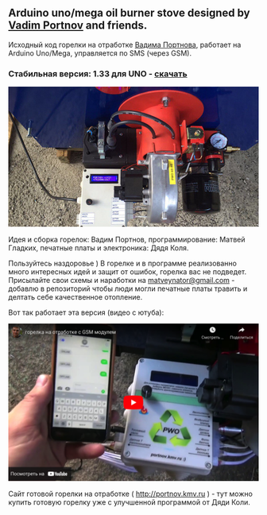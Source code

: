 
## Arduino uno/mega oil burner stove designed by [Vadim Portnov](http://portnov.kmv.ru) and friends.
Исходный код горелки на отработке [Вадима Портнова](http://portnov.kmv.ru), работает на Arduino Uno/Mega, управляется по SMS (через GSM).  

### Стабильная версия: 1.33 для UNO - [скачать](https://github.com/matveynator/burner/archive/refs/tags/uno.zip)

<img src="https://raw.githubusercontent.com/matveynator/burner/main/burner-02.jpeg" width=600>

Идея и сборка горелок: Вадим Портнов, программирование: Матвей Гладких, печатные платы и электроника: Дядя Коля.

Пользуйтесь наздоровье ) В горелке и в программе реализованно много интересных идей и защит от ошибок, горелка вас не подведет.
Присылайте свои схемы и наработки на matveynator@gmail.com - добавлю в репозиторий чтобы люди могли печатные платы травить и делтать себе качественное отопление.

Вот так работает эта версия (видео с ютуба):

<a href="https://www.youtube.com/watch?v=IhUag1pTcPc"><img src="https://raw.githubusercontent.com/matveynator/burner/main/youtube.png" width="600" alt="Вот так работает эта версия (видео с ютуба):"></a>

Сайт готовой горелки на отработке ( http://portnov.kmv.ru ) - тут можно купить готовую горелку уже с улучшенной программой от Дяди Коли.
